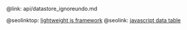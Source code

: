 @link: api/datastore_ignoreundo.md

@seolinktop: [lightweight js framework](https://webix.com)
@seolink: [javascript data table](https://webix.com/widget/datatable/)